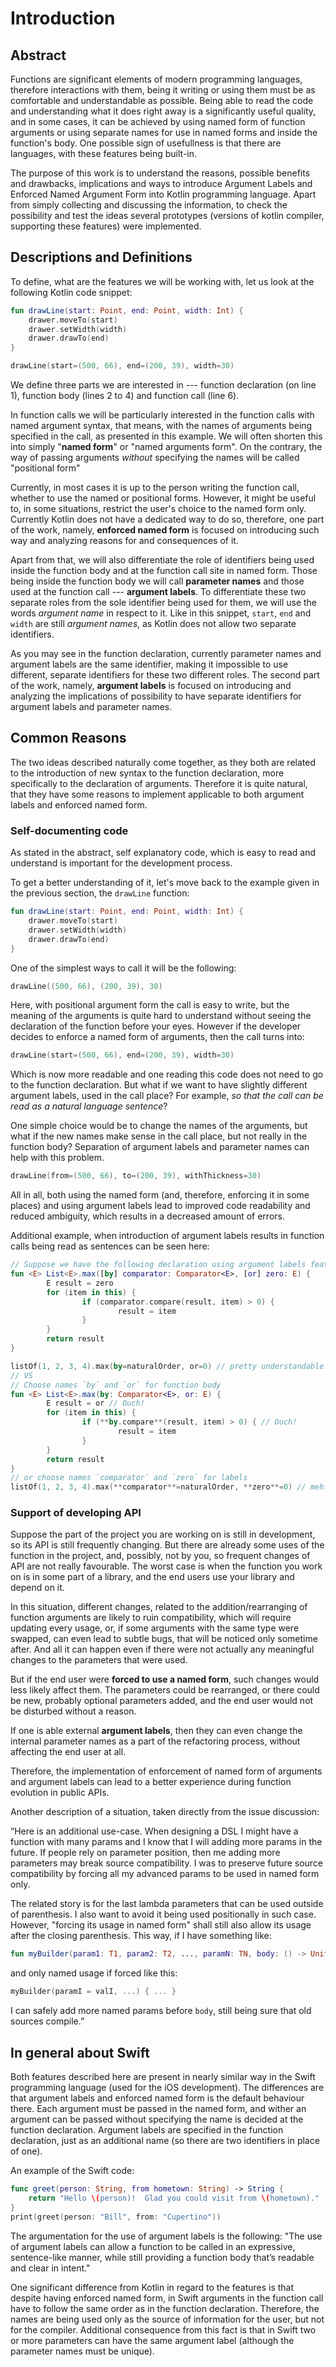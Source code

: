 # Introduction

## Abstract

Functions are significant elements of modern programming languages, therefore interactions with them, being it writing or using them must be as comfortable and understandable as possible. Being able to read the code and understanding what it does right away is a significantly useful quality, and in some cases, it can be achieved by using named form of function arguments or using separate names for use in named forms and inside the function's body. One possible sign of usefullness is that there are languages, with these features being built-in.

The purpose of this work is to understand the reasons, possible benefits and drawbacks, implications and ways to introduce Argument Labels and Enforced Named Argument Form into Kotlin programming language. Apart from simply collecting and discussing the information, to check the possibility and test the ideas several prototypes (versions of kotlin compiler, supporting these features) were implemented.

## Descriptions and Definitions

To define, what are the features we will be working with, let us look at the following Kotlin code snippet:


```kotlin
fun drawLine(start: Point, end: Point, width: Int) {
    drawer.moveTo(start)
    drawer.setWidth(width)
    drawer.drawTo(end)
}

drawLine(start=(500, 66), end=(200, 39), width=30)
```

We define three parts we are interested in --- function declaration (on line 1), function body (lines 2 to 4) and function call (line 6).

In function calls we will be particularly interested in the function calls with named argument syntax, that means, with the names of arguments being specified in the call, as presented in this example. We will often shorten this into simply "**named form**" or "named arguments form". On the contrary, the way of passing arguments _without_ specifying the names will be called "positional form"

Currently, in most cases it is up to the person writing the function call, whether to use the named or positional forms. However, it might be useful to, in some situations, restrict the user's choice to the named form only. Currently Kotlin does not have a dedicated way to do so, therefore, one part of the work, namely, **enforced named form** is focused on introducing such way and analyzing reasons for and consequences of it.

Apart from that, we will also differentiate the role of identifiers being used inside the function body and at the function call site in named form. Those being inside the function body we will call **parameter names** and those used at the function call --- **argument labels**. To differentiate these two separate roles from the sole identifier being used for them, we will use the words _argument name_ in respect to it. Like in this snippet, `start`, `end` and `width` are still _argument names_, as Kotlin does not allow two separate identifiers.

As you may see in the function declaration, currently parameter names and argument labels are the same identifier, making it impossible to use different, separate identifiers for these two different roles. The second part of the work, namely, **argument labels** is focused on introducing and analyzing the implications of possibility to have separate identifiers for argument labels and parameter names.

## Common Reasons

The two ideas described naturally come together, as they both are related to the introduction of new syntax to the function declaration, more specifically to the declaration of arguments. Therefore it is quite natural, that they have some reasons to implement applicable to both argument labels and enforced named form.

### Self-documenting code

As stated in the abstract, self explanatory code, which is easy to read and understand is important for the development process. 

To get a better understanding of it, let's move back to the example given in the previous section, the `drawLine` function:

```kotlin
fun drawLine(start: Point, end: Point, width: Int) {
    drawer.moveTo(start)
    drawer.setWidth(width)
    drawer.drawTo(end)
}
```

One of the simplest ways to call it will be the following:

```kotlin
drawLine((500, 66), (200, 39), 30)
```

Here, with positional argument form the call is easy to write, but the meaning of the arguments is quite hard to understand without seeing the declaration of the function before your eyes. However if the developer decides to enforce a named form of arguments, then the call turns into:

```kotlin
drawLine(start=(500, 66), end=(200, 39), width=30)
```

Which is now more readable and one reading this code does not need to go to the function declaration. But what if we want to have slightly different argument labels, used in the call place? For example, _so that the call can be read as a natural language sentence_?

One simple choice would be to change the names of the arguments, but what if the new names make sense in the call place, but not really in the function body? Separation of argument labels and parameter names can help with this problem.

```kotlin
drawLine(from=(500, 66), to=(200, 39), withThickness=30)
```

All in all, both using the named form (and, therefore, enforcing it in some places) and using argument labels lead to improved code readability and reduced ambiguity, which results in a decreased amount of errors.

Additional example, when introduction of argument labels results in function calls being read as sentences can be seen here:

```kotlin
// Suppose we have the following declaration using argument labels feature
fun <E> List<E>.max([by] comparator: Comparator<E>, [or] zero: E) {
        E result = zero
        for (item in this) {
                if (comparator.compare(result, item) > 0) {
                        result = item
                }
        }
        return result
}

listOf(1, 2, 3, 4).max(by=naturalOrder, or=0) // pretty understandable
// VS
// Choose names `by` and `or` for function body
fun <E> List<E>.max(by: Comparator<E>, or: E) {
        E result = or // Ouch!
        for (item in this) {
                if (**by.compare**(result, item) > 0) { // Ouch!
                        result = item
                }
        }
        return result
}
// or choose names `comparator` and `zero` for labels
listOf(1, 2, 3, 4).max(**comparator**=naturalOrder, **zero**=0) // meh...
```

### Support of developing API

Suppose the part of the project you are working on is still in development, so its API is still frequently changing. But there are already some uses of the function in the project, and, possibly, not by you, so frequent changes of API are not really favourable. The worst case is when the function you work on is in some part of a library, and the end users use your library and depend on it.
 
In this situation, different changes, related to the addition/rearranging of function arguments are likely to ruin compatibility, which will require updating every usage, or, if some arguments with the same type were swapped, can even lead to subtle bugs, that will be noticed only sometime after. And all it can happen even if there were not actually any meaningful changes to the parameters that were used.
 
But if the end user were **forced to use a named form**, such changes would less likely affect them. The parameters could be rearranged, or there could be new, probably optional parameters added, and the end user would not be disturbed without a reason.
 
If one is able external **argument labels**, then they can even change the internal parameter names as a part of the refactoring process, without affecting the end user at all.
 
Therefore, the implementation of enforcement of named form of arguments and argument labels can lead to a better experience during function evolution in public APIs.
 
Another description of a situation, taken directly from the issue discussion:
 
“Here is an additional use-case. When designing a DSL I might have a function with many params and I know that I will adding more params in the future. If people rely on parameter position, then me adding more parameters may break source compatibility. I was to preserve future source compatibility by forcing all my advanced params to be used in named form only.
 
The related story is for the last lambda parameters that can be used outside of parenthesis. I also want to avoid it being used positionally in such case. However, "forcing its usage in named form" shall still also allow its usage after the closing parenthesis. This way, if I have something like:
 
```kotlin
fun myBuilder(param1: T1, param2: T2, ..., paramN: TN, body: () -> Unit)
```
 
and only named usage if forced like this:
 
```kotlin
myBuilder(paramI = valI, ...) { ... }
```
 
I can safely add more named params before `body`, still being sure that old sources compile.”

## In general about Swift

Both features described here are present in nearly similar way in the Swift programming language (used for the iOS development). The differences are that argument labels and enforced named form is the default behaviour there. Each argument must be passed in the named form, and wither an argument can be passed without specifying the name is decided at the function declaration. Argument labels are specified in the function declaration, just as an additional name (so there are two identifiers in place of one).

An example of the Swift code:

```swift
func greet(person: String, from hometown: String) -> String {
    return "Hello \(person)!  Glad you could visit from \(hometown)."
}
print(greet(person: "Bill", from: "Cupertino"))
```

The argumentation for the use of argument labels is the following: "The use of argument labels can allow a function to be called in an expressive, sentence-like manner, while still providing a function body that’s readable and clear in intent."

One significant difference from Kotlin in regard to the features is that despite having enforced named form, in Swift arguments in the function call have to follow the same order as in the function declaration. Therefore, the names are being used only as the source of information for the user, but not for the compiler. Additional consequence from this fact is that in Swift two or more parameters can have the same argument label (although the parameter names must be unique).

